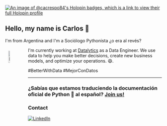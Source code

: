 [![An image of @cacrespo84's Holopin badges, which is a link to view their full Holopin profile](https://holopin.me/cacrespo84)](https://holopin.io/@cacrespo84)
## Hello, my name is Carlos 👋
I'm from Argentina and I'm a Sociólogo Pythonista ¿o era al revés?

<img align="left" src="https://www.datalytics.com/wp-content/uploads/2023/10/datalytics_logo_favicon.png" alt="Datalytics" width=10% style="padding: 10px"> 

I'm currently working at [Datalytics](https://www.datalytics.com/) as a Data Engineer. We use data to help you make better decisions, create new business models, and optimize your operations. 😄.

#BetterWithData #MejorConDatos


---
### ¿Sabías que estamos traduciendo la documentación oficial de Python :snake: al español? [Join us!](https://python-docs-es.readthedocs.io/es/3.12/CONTRIBUTING.html)

### Contact
[![LinkedIn](https://img.shields.io/badge/-LinkedIn-222222?style=flat-square&logo=linkedin&logoColor=white&link=https://www.linkedin.com/in/carloscrespoi/)](https://www.linkedin.com/in/carloscrespoi/)


<!--
**cacrespo/cacrespo** is a ✨ _special_ ✨ repository because its `README.md` (this file) appears on your GitHub profile.

Here are some ideas to get you started:

- 🔭 I’m currently working on ...
- 🌱 I’m currently learning ...
- 👯 I’m looking to collaborate on ...
- 🤔 I’m looking for help with ...
- 💬 Ask me about ...
- 📫 How to reach me: ...
- 😄 Pronouns: ...
- ⚡ Fun fact: ...
-->
